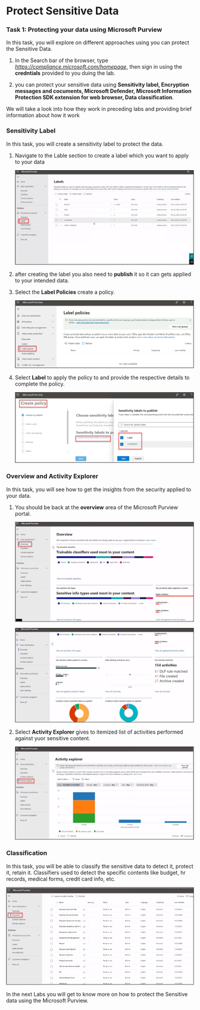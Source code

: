 # Protect Sensitive Data 


### Task 1: Protecting your data using Microsoft Purview 

In this task, you will explore on different approaches using you can protect the Sensitive Data.

1. In the Search bar of the browser, type *https://compliance.microsoft.com/homepage*, then  sign in using the **credntials** provided to you duing the lab.

1. you can protect your sensitive data using **Sensitivity label, Encryption messages and cocuments, Microsoft Defender, Microsoft Information Protection SDK extension for web browser, Data classification**.


We will take a look into how they work in preceding labs and providing brief information about how it work

### Sensitivity Label 

In this task, you will create a sensitivity label to protect the data.

1. Navigate to the Lable section to create a label which you want to apply to your data

   ![Picture 1](../media/Purview_Label_01.png)

1. after creating the label you also need to **publish** it so it can gets applied to your intended data.

1. Select the **Label Policies** create a policy.

   ![Picture 1](../media/Purview_Label_Policies_02.png)


1. Select **Label** to apply the policy to and provide the respective details to complete the policy.

    ![Picture 1](../media/Purview_Label_Policies_attachlabel_03.png)



### Overview and Activity Explorer

In this task, you will see how to get the insights from the security applied to your data.

1. You should be back at the **overview** area of the Microsoft Purview portal.

   ![Picture 1](../media/Purview_Overview_04.png)

   ![Picture 1](../media/Purview_Overview_05.png)

1. Select **Activity Explorer** gives to itemized list of activities performed against yuor sensitive content.

   ![Picture 1](../media/Purview_Activity_Explorer_06.png)



### Classification

In this task, you will be able to classify the sensitive data to detect it, protect it, retain it. Classifiers used to detect the specific contents  like budget, hr records, medical forms, credit card info, etc.

 ![Picture 1](../media/Purview_Classifiers_07.png)


In the next Labs you will get to know more on how to protect the Sensitive data using the Microsoft Purview.
